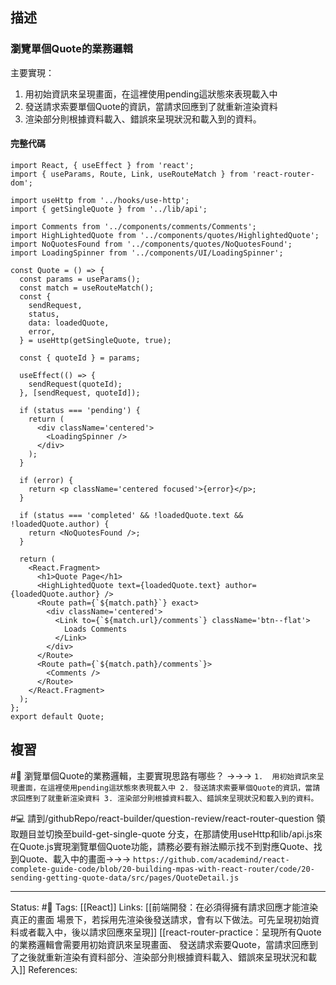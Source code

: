 ## 描述




### 瀏覽單個Quote的業務邏輯
主要實現：
1.  用初始資訊來呈現畫面，在這裡使用pending這狀態來表現載入中
2. 發送請求索要單個Quote的資訊，當請求回應到了就重新渲染資料
3. 渲染部分則根據資料載入、錯誤來呈現狀況和載入到的資料。



#### 完整代碼

```
import React, { useEffect } from 'react';
import { useParams, Route, Link, useRouteMatch } from 'react-router-dom';

import useHttp from '../hooks/use-http';
import { getSingleQuote } from '../lib/api';

import Comments from '../components/comments/Comments';
import HighLightedQuote from '../components/quotes/HighlightedQuote';
import NoQuotesFound from '../components/quotes/NoQuotesFound';
import LoadingSpinner from '../components/UI/LoadingSpinner';

const Quote = () => {
  const params = useParams();
  const match = useRouteMatch();
  const {
    sendRequest,
    status,
    data: loadedQuote,
    error,
  } = useHttp(getSingleQuote, true);

  const { quoteId } = params;

  useEffect(() => {
    sendRequest(quoteId);
  }, [sendRequest, quoteId]);

  if (status === 'pending') {
    return (
      <div className='centered'>
        <LoadingSpinner />
      </div>
    );
  }

  if (error) {
    return <p className='centered focused'>{error}</p>;
  }

  if (status === 'completed' && !loadedQuote.text && !loadedQuote.author) {
    return <NoQuotesFound />;
  }

  return (
    <React.Fragment>
      <h1>Quote Page</h1>
      <HighLightedQuote text={loadedQuote.text} author={loadedQuote.author} />
      <Route path={`${match.path}`} exact>
        <div className='centered'>
          <Link to={`${match.url}/comments`} className='btn--flat'>
            Loads Comments
          </Link>
        </div>
      </Route>
      <Route path={`${match.path}/comments`}>
        <Comments />
      </Route>
    </React.Fragment>
  );
};
export default Quote;																											
```

## 複習


#🧠 瀏覽單個Quote的業務邏輯，主要實現思路有哪些？ ->->-> `1.  用初始資訊來呈現畫面，在這裡使用pending這狀態來表現載入中 2. 發送請求索要單個Quote的資訊，當請求回應到了就重新渲染資料 3. 渲染部分則根據資料載入、錯誤來呈現狀況和載入到的資料。`

#💻 請到/githubRepo/react-builder/question-review/react-router-question 領取題目並切換至build-get-single-quote 分支，在那請使用useHttp和lib/api.js來在Quote.js實現瀏覽單個Quote功能，請務必要有辦法顯示找不到對應Quote、找到Quote、載入中的畫面->->-> `https://github.com/academind/react-complete-guide-code/blob/20-building-mpas-with-react-router/code/20-sending-getting-quote-data/src/pages/QuoteDetail.js`
<!--SR:!2022-11-30,3,250-->


---
Status: #🌱 
Tags:
[[React]]
Links:
[[前端開發：在必須得擁有請求回應才能渲染真正的畫面 場景下，若採用先渲染後發送請求，會有以下做法。可先呈現初始資料或者載入中，後以請求回應來呈現]]
[[react-router-practice：呈現所有Quote的業務邏輯會需要用初始資訊來呈現畫面、 發送請求索要Quote，當請求回應到了之後就重新渲染有資料部分、渲染部分則根據資料載入、錯誤來呈現狀況和載入]]
References: